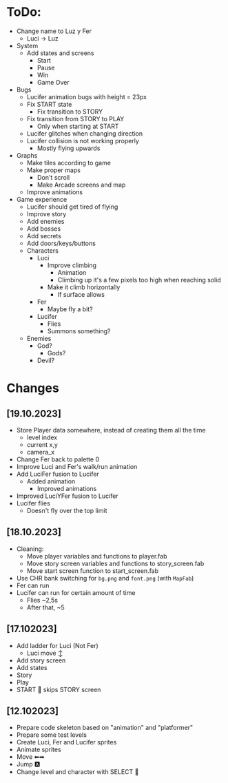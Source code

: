 # ToDo:
- Change name to Luz y Fer
  - Luci -> Luz
- System
  - Add states and screens
    - Start
    - Pause
    - Win
    - Game Over
- Bugs
  - Lucifer animation bugs with height = 23px
  - Fix START state
    - Fix transition to STORY
  - Fix transition from STORY to PLAY
    - Only when starting at START
  - Lucifer glitches when changing direction
  - Lucifer collision is not working properly
    - Mostly flying upwards
- Graphs
  - Make tiles according to game
  - Make proper maps
    - Don't scroll
    - Make Arcade screens and map
  - Improve animations
- Game experience
  - Lucifer should get tired of flying
  - Improve story
  - Add enemies
  - Add bosses
  - Add secrets
  - Add doors/keys/buttons
  - Characters
    - Luci
      - Improve climbing
        - Animation
        - Climbing up it's a few pixels too high when reaching solid
      - Make it climb horizontally
        - If surface allows
    - Fer
      - Maybe fly a bit?
    - Lucifer
      - Flies
      - Summons something?
  - Enemies
    - God?
      - Gods?
    - Devil?

# Changes

## [19.10.2023]
- Store Player data somewhere, instead of creating them all the time
  - level index
  - current x,y
  - camera_x
- Change Fer back to palette 0
- Improve Luci and Fer's walk/run animation
- Add LuciFer fusion to Lucifer
  - Added animation
    - Improved animations
- Improved LuciYFer fusion to Lucifer
- Lucifer flies
  - Doesn't fly over the top limit

## [18.10.2023]
- Cleaning:
  - Move player variables and functions to player.fab
  - Move story screen variables and functions to story_screen.fab
  - Move start screen function to start_screen.fab
- Use CHR bank switching for `bg.png` and `font.png` (with `MapFab`)
- Fer can run
- Lucifer can run for certain amount of time 
  - Flies ~2,5s
  - After that, ~5

## [17.102023]
- Add ladder for Luci (Not Fer)
  - Luci move ↕
- Add story screen
 - Add states
  - Story
  - Play
- START 🔘 skips STORY screen

## [12.102023]
- Prepare code skeleton based on "animation" and "platformer"
- Prepare some test levels
- Create Luci, Fer and Lucifer sprites
- Animate sprites
- Move ⬅➡
- Jump 🅰
- Change level and character with SELECT 🔘
